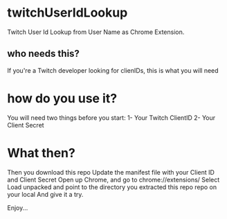# twitchUserIdLookup
Twitch User Id Lookup from User Name as Chrome Extension. 
## who needs this?
If you're a Twitch developer looking for clienIDs, this is what you will need
# how do you use it?
You will need two things before you start: 
1- Your Twitch ClientID
2- Your Client Secret
# What then?
Then you download this repo 
Update the manifest file with your Client ID and Client Secret
Open up Chrome, and go to chrome://extensions/
Select Load unpacked and point to the directory you extracted this repo repo on your local 
And give it a try.

Enjoy...
